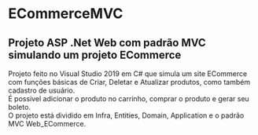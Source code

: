 # ECommerceMVC
## Projeto ASP .Net Web com padrão MVC simulando um projeto ECommerce

Projeto feito no Visual Studio 2019 em C# que simula um site ECommerce com funções básicas de Criar, Deletar e Atualizar produtos, como também cadastro de usuário.
<br/> É possivel adicionar o produto no carrinho, comprar o produto e gerar seu boleto.
<br/> O projeto está dividido em Infra, Entities, Domain, Application e o padrão MVC Web_ECommerce.
